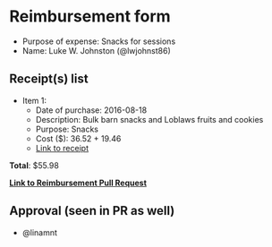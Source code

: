 
# Reimbursement form

- Purpose of expense: Snacks for sessions
- Name: Luke W. Johnston (@lwjohnst86)

## Receipt(s) list

- Item 1:
    - Date of purchase: 2016-08-18
    - Description: Bulk barn snacks and Loblaws fruits and cookies
    - Purpose: Snacks
    - Cost ($): 36.52 + 19.46
    - [Link to receipt](https://github.com/UofTCoders/council/blob/master/treasurer/receipts/2016-08-18-food-BulkBarn+Loblaws.pdf)

**Total**: $55.98
    
**[Link to Reimbursement Pull Request](https://github.com/UofTCoders/council/pull/38)**

## Approval (seen in PR as well)

- @linamnt
